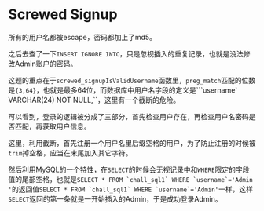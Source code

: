 # Screwed Signup

所有的用户名都被escape，密码都加上了md5。

之后去查了一下`INSERT IGNORE INTO`，只是忽视插入的重复记录，也就是没法修改Admin账户的密码。

这题的重点在于`screwed_signupIsValidUsername`函数里，`preg_match`匹配的位数是`{3,64}`，也就是最多64位，而数据库中用户名字段的定义是```username` VARCHAR(24) NOT NULL,``，这里有一个截断的危险。

可以看到，登录的逻辑被分成了三部分，首先检查用户存在，再检查用户名密码是否匹配，再获取用户信息。

这里，利用截断，首先注册一个用户名里后缀空格的用户，为了防止注册的时候被`trim`掉空格，应当在末尾加入其它字符。

然后利用MySQL的一个[特性](https://dev.mysql.com/doc/refman/5.7/en/string-comparison-functions.html)，在`SELECT`的时候会无视记录中和`WHERE`限定的字段值的尾部空格，也就是``SELECT * FROM `chall_sql1` WHERE `username`='Admin '``的返回值``SELECT * FROM `chall_sql1` WHERE `username`='Admin'``一样，这样`SELECT`返回的第一条就是一开始插入的Admin，于是成功登录Admin。


